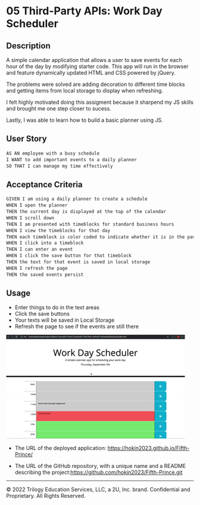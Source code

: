 # 05 Third-Party APIs: Work Day Scheduler

## Description

A simple calendar application that allows a user to save events for each hour of the day by modifying starter code. This app will run in the browser and feature dynamically updated HTML and CSS powered by jQuery.

The problems were solved are adding decoration to different time blocks and getting items from local storage to display when refreshing.

I felt highly motivated doing this assigment because it sharpend my JS skills and brought me one step closer to sucess.

Lastly, I was able to learn how to build a basic planner using JS.

## User Story

```md
AS AN employee with a busy schedule
I WANT to add important events to a daily planner
SO THAT I can manage my time effectively
```

## Acceptance Criteria

```md
GIVEN I am using a daily planner to create a schedule
WHEN I open the planner
THEN the current day is displayed at the top of the calendar
WHEN I scroll down
THEN I am presented with timeblocks for standard business hours
WHEN I view the timeblocks for that day
THEN each timeblock is color coded to indicate whether it is in the past, present, or future
WHEN I click into a timeblock
THEN I can enter an event
WHEN I click the save button for that timeblock
THEN the text for that event is saved in local storage
WHEN I refresh the page
THEN the saved events persist
```

## Usage

- Enter things to do in the text areas 
- Click the save buttons
- Your texts will be saved in Local Storage
- Refresh the page to see if the events are still there


<!-- @TODO: create ticket to review/update image) -->
![A user clicks on slots on the color-coded calendar and edits the events.](./Assets/05-third-party-apis-homework-demo.gif)



* The URL of the deployed application: https://hokin2023.github.io/Fifth-Prince/

* The URL of the GitHub repository, with a unique name and a README describing the project:https://github.com/hokin2023/Fifth-Prince.git

- - -
© 2022 Trilogy Education Services, LLC, a 2U, Inc. brand. Confidential and Proprietary. All Rights Reserved.
